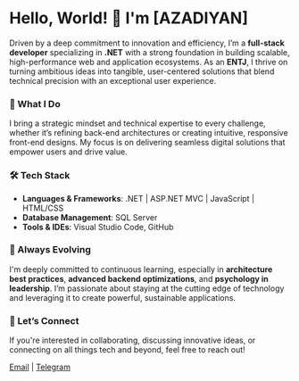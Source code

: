 # Hello, World! 👋 I'm [AZADIYAN]

Driven by a deep commitment to innovation and efficiency, I’m a **full-stack developer** specializing in **.NET** with a strong foundation in building scalable, high-performance web and application ecosystems. As an **ENTJ**, I thrive on turning ambitious ideas into tangible, user-centered solutions that blend technical precision with an exceptional user experience.

### 🚀 What I Do
I bring a strategic mindset and technical expertise to every challenge, whether it’s refining back-end architectures or creating intuitive, responsive front-end designs. My focus is on delivering seamless digital solutions that empower users and drive value.

### 🛠️ Tech Stack
- **Languages & Frameworks**: .NET | ASP.NET MVC | JavaScript | HTML/CSS
- **Database Management**: SQL Server
- **Tools & IDEs**: Visual Studio Code, GitHub

### 🌱 Always Evolving
I'm deeply committed to continuous learning, especially in **architecture best practices**, **advanced backend optimizations**, and **psychology in leadership**. I’m passionate about staying at the cutting edge of technology and leveraging it to create powerful, sustainable applications.

### 🎯 Let’s Connect
If you're interested in collaborating, discussing innovative ideas, or connecting on all things tech and beyond, feel free to reach out!

 [Email](mailto:azadiyan.dev@gmail.com) |  [Telegram](https://t.me/azadiyan_art)


